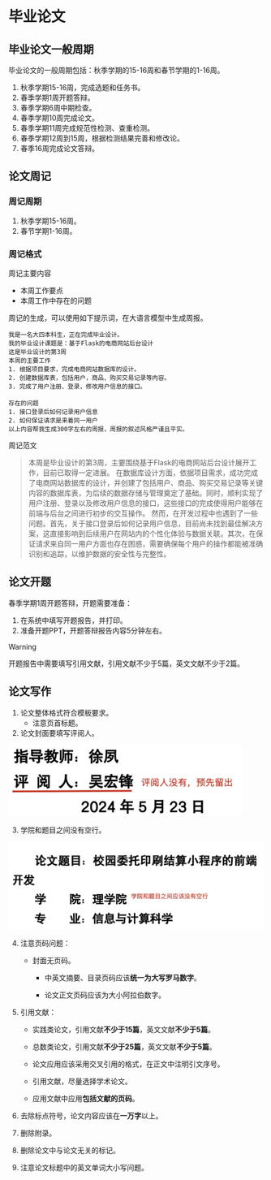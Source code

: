 # 毕业论文

## 毕业论文一般周期

毕业论文的一般周期包括：秋季学期的15-16周和春节学期的1-16周。

1. 秋季学期15-16周，完成选题和任务书。
2. 春季学期1周开题答辩。
3. 春季学期6周中期检查。
4. 春季学期10周完成论文。
5. 春季学期11周完成规范性检测、查重检测。
6. 春季学期12周到15周，根据检测结果完善和修改论。
7. 春季16周完成论文答辩。

## 论文周记

### 周记周期

1. 秋季学期15-16周。
2. 春节学期1-16周。

### 周记格式

周记主要内容

* 本周工作要点
* 本周工作中存在的问题

周记的生成，可以使用如下提示词，在大语言模型中生成周报。

```shell
我是一名大四本科生，正在完成毕业设计。
我的毕业设计课题是：基于Flask的电商网站后台设计
这是毕业设计的第3周
本周的主要工作
1. 根据项目要求，完成电商网站数据库的设计。
2. 创建数据库表，包括用户，商品、购买交易记录等内容。
3. 完成了用户注册、登录，修改用户信息的接口。

存在的问题
1. 接口登录后如何记录用户信息
2. 如何保证请求是来着同一用户
以上内容帮我生成300字左右的周报，周报的叙述风格严谨且平实。
```

周记范文

> 本周是毕业设计的第3周，主要围绕基于Flask的电商网站后台设计展开工作，目前已取得一定进展。
> 在数据库设计方面，依据项目需求，成功完成了电商网站数据库的设计，并创建了包括用户、商品、购买交易记录等关键内容的数据库表，为后续的数据存储与管理奠定了基础。同时，顺利实现了用户注册、登录以及修改用户信息的接口，这些接口的完成使得用户能够在前端与后台之间进行初步的交互操作。
> 然而，在开发过程中也遇到了一些问题。首先，关于接口登录后如何记录用户信息，目前尚未找到最佳解决方案，这直接影响到后续用户在网站内的个性化体验与数据关联。其次，在保证请求来自同一用户方面也存在困惑，需要确保每个用户的操作都能被准确识别和追踪，以维护数据的安全性与完整性。

## 论文开题

春季学期1周开题答辩，开题需要准备：

1. 在系统中填写开题报告，并打印。
2. 准备开题PPT，开题答辩报告内容5分钟左右。

> [!warning]
>
> 开题报告中需要填写引用文献，引用文献不少于5篇，英文文献不少于2篇。

## 论文写作

1. 论文整体格式符合模板要求。
   * 注意页首标题。
2. 论文封面要填写评阅人。

<img src="https://raw.githubusercontent.com/hughxusu/lesson-index/developing/_images/Xnip2025-05-02_10-18-13.jpg" style="zoom:45%;" />

3. 学院和题目之间没有空行。

<img src="https://raw.githubusercontent.com/hughxusu/lesson-index/developing/_images/Xnip2025-05-19_20-00-18.jpg" style="zoom: 50%;" />

4. 注意页码问题：

   * 封面无页码。
   
   
      * 中英文摘要、目录页码应该**统一为大写罗马数字**。
   
   
      * 论文正文页码应该为大小阿拉伯数字。

5. 引用文献：

   * 实践类论文，引用文献**不少于15篇**，英文文献**不少于5篇**。

   * 总数类论文，引用文献**不少于25篇**，英文文献**不少于5篇**。

   * 论文应用应该采用交叉引用的格式，在正文中注明引文序号。

   * 引用文献，尽量选择学术论文。

   * 应用文献中应用**包括文献的页码**。

6. 去除标点符号，论文内容应该在**一万字**以上。

7. 删除附录。

8. 删除论文中与论文无关的标记。

9. 注意论文标题中的英文单词大小写问题。

